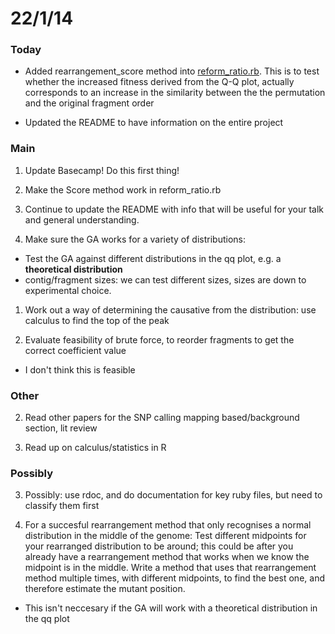22/1/14
========================================================

### Today

- Added rearrangement_score method into [reform_ratio.rb](https://github.com/edwardchalstrey1/fragmented_genome_with_snps/blob/ratio/reform_ratio.rb). This is to test whether the increased fitness derived from the Q-Q plot, actually corresponds to an increase in the similarity between the the permutation and the original fragment order

- Updated the README to have information on the entire project

### Main

1. Update Basecamp! Do this first thing!

1. Make the Score method work in reform_ratio.rb

1. Continue to update the README with info that will be useful for your talk and general understanding.

2. Make sure the GA works for a variety of distributions: 
 - Test the GA against different distributions in the qq plot, e.g. a **theoretical distribution**
 - contig/fragment sizes: we can test different sizes, sizes are down to experimental choice.
 
1. Work out a way of determining the causative from the distribution: use calculus to find the top of the peak
 
6. Evaluate feasibility of brute force, to reorder fragments to get the correct coefficient value
 - I don't think this is feasible


### Other

2. Read other papers for the SNP calling mapping based/background section, lit review

3. Read up on calculus/statistics in R

### Possibly

3. Possibly: use rdoc, and do documentation for key ruby files, but need to classify them first

3. For a succesful rearrangement method that only recognises a normal distribution in the middle of the genome: Test different midpoints for your rearranged distribution to be around; this could be after you already have a rearrangement method that works when we know the midpoint is in the middle. Write a method that uses that rearrangement method multiple times, with different midpoints, to find the best one, and therefore estimate the mutant position.
 - This isn't neccesary if the GA will work with a theoretical distribution in the qq plot

